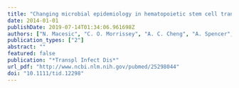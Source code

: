 ```yaml
---
title: "Changing microbial epidemiology in hematopoietic stem cell transplant recipients: increasing resistance over a 9-year period"
date: 2014-01-01
publishDate: 2019-07-14T01:34:06.961698Z
authors: ["N. Macesic", "C. O. Morrissey", "A. C. Cheng", "A. Spencer", "A. Y. Peleg"]
publication_types: ["2"]
abstract: ""
featured: false
publication: "*Transpl Infect Dis*"
url_pdf: "http://www.ncbi.nlm.nih.gov/pubmed/25298044"
doi: "10.1111/tid.12298"
---
```


